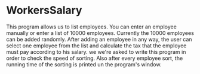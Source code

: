 # WorkersSalary
This program allows us to list employees. You can enter an employee manually or enter a list of 10000 employees.
Currently the 10000 employees can be added randomly.
After adding an employee in any way, the user can select one employee from the list and calculate the tax that the employee must pay according to his salary.
we we're asked to write this program in order to check the speed of sorting.
Also after every employee sort, the running time of the sorting is printed un the program's window.
